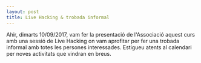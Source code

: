 ```yaml
---
layout: post
title: Live Hacking & trobada informal
---
```


<p>Ahir, dimarts 10/09/2017, vam fer la presentació de l'Associació aquest curs amb una sessió de Live Hacking on vam aprofitar per fer una trobada informal amb totes les persones interessades. Estigueu atents al calendari per noves activitats que vindran en breus.</p>
